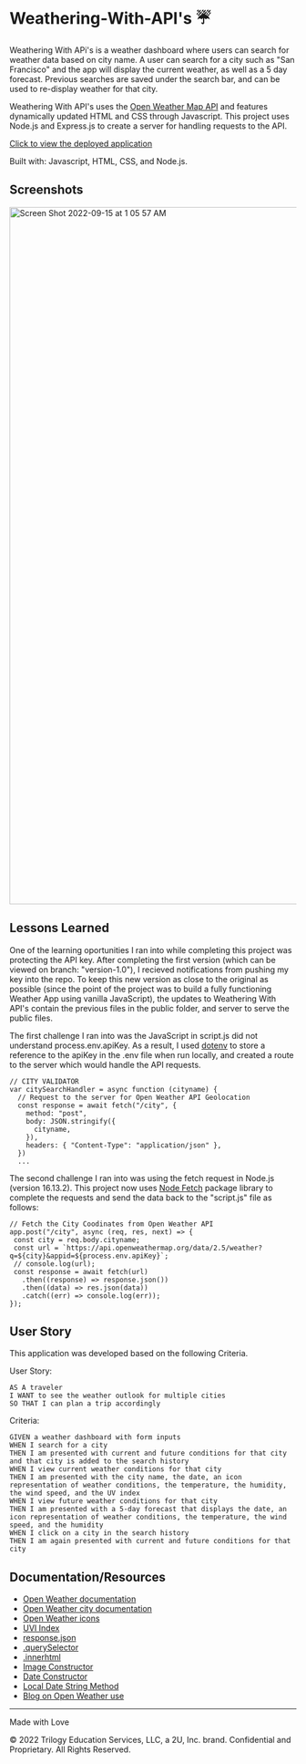 # Weathering-With-API's ☔️

Weathering With APi's is a weather dashboard where users can search for weather data based on city name. A user can search for a city such as "San Francisco" and the app will display the current weather, as well as a 5 day forecast. Previous searches are saved under the search bar, and can be used to re-display weather for that city.

Weathering With API's uses the [Open Weather Map API](https://openweathermap.org/) and features dynamically updated HTML and CSS through Javascript. This project uses Node.js and Express.js to create a server for handling requests to the API.

[Click to view the deployed application](https://weathering-with-apis.herokuapp.com/)

Built with: Javascript, HTML, CSS, and Node.js.

## Screenshots

<img width="1223" alt="Screen Shot 2022-09-15 at 1 05 57 AM" src="https://user-images.githubusercontent.com/95142863/190487394-5675f968-60ed-4fdb-9a39-e14f36f54ab2.png">

## Lessons Learned

One of the learning oportunities I ran into while completing this project was protecting the API key. After completing the first version (which can be viewed on branch: "version-1.0"), I recieved notifications from pushing my key into the repo. To keep this new version as close to the original as possible (since the point of the project was to build a fully functioning Weather App using vanilla JavaScript), the updates to Weathering With API's contain the previous files in the public folder, and server to serve the public files.

The first challenge I ran into was the JavaScript in script.js did not understand process.env.apiKey. As a result, I used [dotenv](https://www.npmjs.com/package/dotenv) to store a reference to the apiKey in the .env file when run locally, and created a route to the server which would handle the API requests.

```
// CITY VALIDATOR
var citySearchHandler = async function (cityname) {
  // Request to the server for Open Weather API Geolocation
  const response = await fetch("/city", {
    method: "post",
    body: JSON.stringify({
      cityname,
    }),
    headers: { "Content-Type": "application/json" },
  })
  ...
```

The second challenge I ran into was using the fetch request in Node.js (version 16.13.2). This project now uses [Node Fetch](https://www.npmjs.com/package/node-fetch#post-with-form-parameters) package library to complete the requests and send the data back to the "script.js" file as follows:

```
// Fetch the City Coodinates from Open Weather API
app.post("/city", async (req, res, next) => {
 const city = req.body.cityname;
 const url = `https://api.openweathermap.org/data/2.5/weather?q=${city}&appid=${process.env.apiKey}`;
 // console.log(url);
 const response = await fetch(url)
   .then((response) => response.json())
   .then((data) => res.json(data))
   .catch((err) => console.log(err));
});
```

## User Story

This application was developed based on the following Criteria.

User Story:

```
AS A traveler
I WANT to see the weather outlook for multiple cities
SO THAT I can plan a trip accordingly
```

Criteria:

```
GIVEN a weather dashboard with form inputs
WHEN I search for a city
THEN I am presented with current and future conditions for that city and that city is added to the search history
WHEN I view current weather conditions for that city
THEN I am presented with the city name, the date, an icon representation of weather conditions, the temperature, the humidity, the wind speed, and the UV index
WHEN I view future weather conditions for that city
THEN I am presented with a 5-day forecast that displays the date, an icon representation of weather conditions, the temperature, the wind speed, and the humidity
WHEN I click on a city in the search history
THEN I am again presented with current and future conditions for that city
```

## Documentation/Resources

- [Open Weather documentation](https://openweathermap.org/api/one-call-api)
- [Open Weather city documentation](https://openweathermap.org/current#name)
- [Open Weather icons](https://openweathermap.org/weather-conditions#Weather-Condition-Codes-2)
- [UVI Index](<https://www.who.int/news-room/questions-and-answers/item/radiation-the-ultraviolet-(uv)-index>)
- [response.json](https://developer.mozilla.org/en-US/docs/Web/API/Response/json)
- [.querySelector](https://developer.mozilla.org/en-US/docs/Web/API/Document/querySelector)
- [.innerhtml](https://developer.mozilla.org/en-US/docs/Web/API/Element/innerHTML)
- [Image Constructor](https://developer.mozilla.org/en-US/docs/Web/API/HTMLImageElement/Image)
- [Date Constructor](https://developer.mozilla.org/en-US/docs/Web/JavaScript/Reference/Global_Objects/Date/Date)
- [Local Date String Method](https://developer.mozilla.org/en-US/docs/Web/JavaScript/Reference/Global_Objects/Date/toLocaleDateString)
- [Blog on Open Weather use](https://coding-boot-camp.github.io/full-stack/apis/how-to-use-api-keys)

---

Made with Love

© 2022 Trilogy Education Services, LLC, a 2U, Inc. brand. Confidential and Proprietary. All Rights Reserved.
